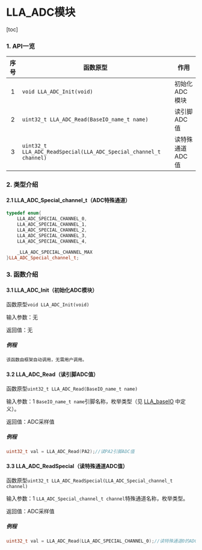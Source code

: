 # LLA_ADC模块
[toc]

### 1. API一览
|序号|函数原型|作用|
|:--:|--|--|
|1|`void LLA_ADC_Init(void)`|初始化ADC模块|
|2|`uint32_t LLA_ADC_Read(BaseIO_name_t name)`|读引脚ADC值|
|3|`uint32_t LLA_ADC_ReadSpecial(LLA_ADC_Special_channel_t channel)`|读特殊通道ADC值|

### 2. 类型介绍
#### 2.1 LLA_ADC_Special_channel_t（ADC特殊通道）
```cpp
typedef enum{
	LLA_ADC_SPECIAL_CHANNEL_0,
	LLA_ADC_SPECIAL_CHANNEL_1,
	LLA_ADC_SPECIAL_CHANNEL_2,
	LLA_ADC_SPECIAL_CHANNEL_3,
	LLA_ADC_SPECIAL_CHANNEL_4,
	
	_LLA_ADC_SPECIAL_CHANNEL_MAX
}LLA_ADC_Special_channel_t;
```
### 3. 函数介绍
#### 3.1 LLA_ADC_Init（初始化ADC模块）
函数原型`void LLA_ADC_Init(void)`

输入参数：无

返回值：无
##### 例程
```cpp
该函数由框架自动调用，无需用户调用。
```
#### 3.2 LLA_ADC_Read（读引脚ADC值）
函数原型`uint32_t LLA_ADC_Read(BaseIO_name_t name)`

输入参数：1
`BaseIO_name_t name`引脚名称，枚举类型（见 [LLA_baseIO](baseio.md) 中定义）。

返回值：ADC采样值

##### 例程
```cpp
uint32_t val = LLA_ADC_Read(PA2);//读PA2引脚ADC值
```

#### 3.3 LLA_ADC_ReadSpecial（读特殊通道ADC值）
函数原型`uint32_t LLA_ADC_ReadSpecial(LLA_ADC_Special_channel_t channel)`

输入参数：1
`LLA_ADC_Special_channel_t channel`特殊通道名称，枚举类型。

返回值：ADC采样值

##### 例程
```cpp
uint32_t val = LLA_ADC_Read(LLA_ADC_SPECIAL_CHANNEL_0);//读特殊通道0的ADC值
```